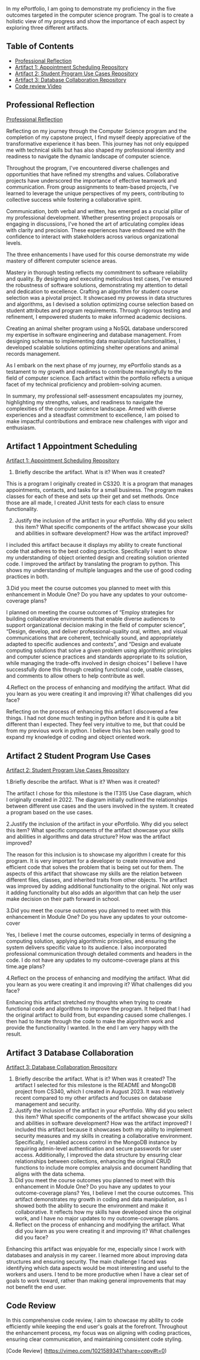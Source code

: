 
In my ePortfolio, I am going to demonstrate my proficiency in the five outcomes targeted in the computer science program. The goal is to create a holistic view of my progress and show the importance of each aspect by exploring three different artifacts.

## Table of Contents

- [Professional Reflection](#professional-reflection)
- [Artifact 1: Appointment Scheduling Repository](https://github.com/Ukuliga/AppointmentScheduler)
- [Artifact 2: Student Program Use Cases Repository](https://github.com/Ukuliga/StudentScheduleProgram)
- [Artifact 3: Database Collaboration Repository](https://github.com/Ukuliga/noSQLAnimalShelter)
- [Code review Video](#code-review)

## Professional Reflection
[Professional Reflection](https://github.com/Ukuliga/ukuliga.github.io/blob/main/CS499%20Professional%20reflection%20Stephan.docx)

Reflecting on my journey through the Computer Science program and the completion of my capstone project, I find myself deeply appreciative of the transformative experience it has been. This journey has not only equipped me with technical skills but has also shaped my professional identity and readiness to navigate the dynamic landscape of computer science.

Throughout the program, I've encountered diverse challenges and opportunities that have refined my strengths and values. Collaborative projects have underscored the importance of effective teamwork and communication. From group assignments to team-based projects, I've learned to leverage the unique perspectives of my peers, contributing to collective success while fostering a collaborative spirit.

Communication, both verbal and written, has emerged as a crucial pillar of my professional development. Whether presenting project proposals or engaging in discussions, I've honed the art of articulating complex ideas with clarity and precision. These experiences have endowed me with the confidence to interact with stakeholders across various organizational levels.

The three enhancements I have used for this course demonstrate my wide mastery of different computer science areas.

Mastery in thorough testing reflects my commitment to software reliability and quality. By designing and executing meticulous test cases, I've ensured the robustness of software solutions, demonstrating my attention to detail and dedication to excellence.
Crafting an algorithm for student course selection was a pivotal project. It showcased my prowess in data structures and algorithms, as I devised a solution optimizing course selection based on student attributes and program requirements. Through rigorous testing and refinement, I empowered students to make informed academic decisions.

Creating an animal shelter program using a NoSQL database underscored my expertise in software engineering and database management. From designing schemas to implementing data manipulation functionalities, I developed scalable solutions optimizing shelter operations and animal records management.

As I embark on the next phase of my journey, my ePortfolio stands as a testament to my growth and readiness to contribute meaningfully to the field of computer science. Each artifact within the portfolio reflects a unique facet of my technical proficiency and problem-solving acumen.

In summary, my professional self-assessment encapsulates my journey, highlighting my strengths, values, and readiness to navigate the complexities of the computer science landscape. Armed with diverse experiences and a steadfast commitment to excellence, I am poised to make impactful contributions and embrace new challenges with vigor and enthusiasm.


## Artifact 1 Appointment Scheduling

[Artifact 1: Appointment Scheduling Repository](https://github.com/Ukuliga/AppointmentScheduler)

1. Briefly describe the artifact. What is it? When was it created?

This is a program I originally created in CS320. It is a program that manages appointments, contacts, and tasks for a small business. The program makes classes for each of these and sets up their get and set methods. Once those are all made, I created JUnit tests for each class to ensure functionality.

2. Justify the inclusion of the artifact in your ePortfolio. Why did you select this item? What specific components of the artifact showcase your skills and abilities in software development? How was the artifact improved?

I included this artifact because it displays my ability to create functional code that adheres to the best coding practice. Specifically I want to show my understanding of object oriented design and creating solution oriented code. I improved the artifact by translating the program to python. This shows my understanding of multiple languages and the use of good coding practices in both. 

3.Did you meet the course outcomes you planned to meet with this enhancement in Module One? Do you have any updates to your outcome-coverage plans?

I planned on meeting the course outcomes of “Employ strategies for building collaborative environments that enable diverse audiences to support organizational decision making in the field of computer science”, “Design, develop, and deliver professional-quality oral, written, and visual communications that are coherent, technically sound, and appropriately adapted to specific audiences and contexts”, and “Design and evaluate computing solutions that solve a given problem using algorithmic principles and computer science practices and standards appropriate to its solution, while managing the trade-offs involved in design choices” I believe I have successfully done this through creating functional code, usable classes, and comments to allow others to help contribute as well. 

4.Reflect on the process of enhancing and modifying the artifact. What did you learn as you were creating it and improving it? What challenges did you face?

Reflecting on the process of enhancing this artifact I discovered a few things. I had not done much testing in python before and it is quite a bit different than I expected. They feel very intuitive to me, but that could be from my previous work in python. I believe this has been really good to expand my knowledge of coding and object oriented work.


## Artifact 2 Student Program Use Cases

[Artifact 2: Student Program Use Cases Repository](https://github.com/Ukuliga/StudentScheduleProgram)

1.Briefly describe the artifact. What is it? When was it created?

The artifact I chose for this milestone is the IT315 Use Case diagram, which I originally created in 2022. The diagram initially outlined the relationships between different use cases and the users involved in the system. It created a program based on the use cases.

2.Justify the inclusion of the artifact in your ePortfolio. Why did you select this item? What specific components of the artifact showcase your skills and abilities in algorithms and data structure? How was the artifact improved?

The reason for this inclusion is to showcase my algorithm I create for this program. It is very important for a developer to create innovative and efficient code that solves the problem that is being set out for them. The aspects of this artifact that showcase my skills are the relation between different files, classes, and inherited traits from other objects. The artifact was improved by adding additional functionality to the original. Not only was it adding functionality but also adds an algorithm that can help the user make decision on their path forward in school.

3.Did you meet the course outcomes you planned to meet with this enhancement in Module One? Do you have any updates to your outcome-cover

Yes, I believe I met the course outcomes, especially in terms of designing a computing solution, applying algorithmic principles, and ensuring the system delivers specific value to its audience. I also incorporated professional communication through detailed comments and headers in the code. I do not have any updates to my outcome-coverage plans at this time.age plans?

4.Reflect on the process of enhancing and modifying the artifact. What did you learn as you were creating it and improving it? What challenges did you face?

Enhancing this artifact stretched my thoughts when trying to create functional code and algorithms to improve the program. It helped that I had the original artifact to build from, but expanding caused some challenges. I then had to iterate through the code to make the algorithm work and provide the functionality I wanted. In the end I am very happy with the result.


## Artifact 3 Database Collaboration

[Artifact 3: Database Collaboration Repository](https://github.com/Ukuliga/noSQLAnimalShelter)

1. Briefly describe the artifact. What is it? When was it created?
The artifact I selected for this milestone is the README and MongoDB project from CS340, which I created in August 2023. It was relatively recent compared to my other artifacts and focuses on database management and security.
2. Justify the inclusion of the artifact in your ePortfolio. Why did you select this item? What specific components of the artifact showcase your skills and abilities in software development? How was the artifact improved?
I included this artifact because it showcases both my ability to implement security measures and my skills in creating a collaborative environment. Specifically, I enabled access control in the MongoDB instance by requiring admin-level authentication and secure passwords for user access. Additionally, I improved the data structure by ensuring clear relationships between collections, enhancing the original CRUD functions to include more complex analysis and document handling that aligns with the data schema.
3. Did you meet the course outcomes you planned to meet with this enhancement in Module One? Do you have any updates to your outcome-coverage plans?
Yes, I believe I met the course outcomes. This artifact demonstrates my growth in coding and data manipulation, as I showed both the ability to secure the environment and make it collaborative. It reflects how my skills have developed since the original work, and I have no major updates to my outcome-coverage plans.
4. Reflect on the process of enhancing and modifying the artifact. What did you learn as you were creating it and improving it? What challenges did you face?


Enhancing this artifact was enjoyable for me, especially since I work with databases and analysis in my career. I learned more about improving data structures and ensuring security. The main challenge I faced was identifying which data aspects would be most interesting and useful to the workers and users. I tend to be more productive when I have a clear set of goals to work toward, rather than making general improvements that may not benefit the end user.


## Code Review

In this comprehensive code review, I aim to showcase my ability to code efficiently while keeping the end user's goals at the forefront. Throughout the enhancement process, my focus was on aligning with coding practices, ensuring clear communication, and maintaining consistent code styling.

[Code Review] (https://vimeo.com/1021589341?share=copy#t=0)
